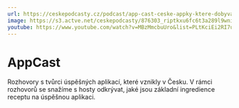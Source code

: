```yaml
---
url: https://ceskepodcasty.cz/podcast/app-cast-ceske-appky-ktere-dobyvaji-svet
image: https://s3.actve.net/ceskepodcasty/876303_riptkxu6fc6t3a289l9wni315mh0_b3dfc4d428.jpeg
youtube: https://www.youtube.com/watch?v=MBzMmcbuUro&list=PLtKciEi2RI7uI4GsF2RVEWHj6MXSkT38L
---
```


# AppCast

Rozhovory s tvůrci úspěšných aplikací, které vznikly v Česku.
V rámci rozhovorů se snažíme s hosty odkrývat, jaké jsou základní
ingredience receptu na úspěšnou aplikaci.
